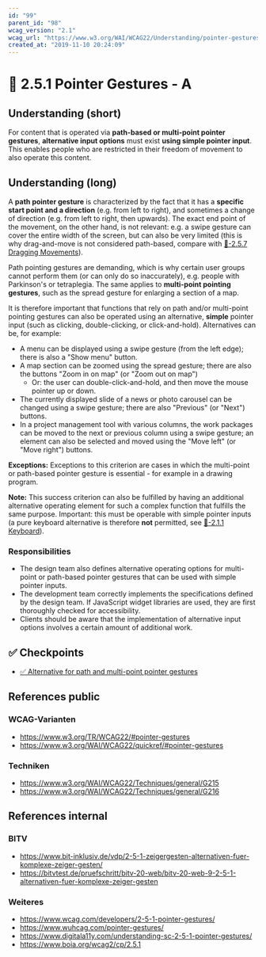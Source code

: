 ```yaml
---
id: "99"
parent_id: "98"
wcag_version: "2.1"
wcag_url: "https://www.w3.org/WAI/WCAG22/Understanding/pointer-gestures.html"
created_at: "2019-11-10 20:24:09"
---
```


# 📜 2.5.1 Pointer Gestures - A

## Understanding (short)

For content that is operated via **path-based or multi-point pointer gestures**, **alternative input options** must exist **using simple pointer input**. This enables people who are restricted in their freedom of movement to also operate this content.

## Understanding (long)

A **path pointer gesture** is characterized by the fact that it has a **specific start point and a direction** (e.g. from left to right), and sometimes a change of direction (e.g. from left to right, then upwards). The exact end point of the movement, on the other hand, is not relevant: e.g. a swipe gesture can cover the entire width of the screen, but can also be very limited (this is why drag-and-move is not considered path-based, compare with [📜-2.5.7 Dragging Movements](/en/wcag/2.5.7-dragging-movements)).

Path pointing gestures are demanding, which is why certain user groups cannot perform them (or can only do so inaccurately), e.g. people with Parkinson's or tetraplegia. The same applies to **multi-point pointing gestures**, such as the spread gesture for enlarging a section of a map.

It is therefore important that functions that rely on path and/or multi-point pointing gestures can also be operated using an alternative, **simple** pointer input (such as clicking, double-clicking, or click-and-hold). Alternatives can be, for example:

- A menu can be displayed using a swipe gesture (from the left edge); there is also a "Show menu" button.
- A map section can be zoomed using the spread gesture; there are also the buttons "Zoom in on map" (or "Zoom out on map")
    - Or: the user can double-click-and-hold, and then move the mouse pointer up or down.
- The currently displayed slide of a news or photo carousel can be changed using a swipe gesture; there are also "Previous" (or "Next") buttons.
- In a project management tool with various columns, the work packages can be moved to the next or previous column using a swipe gesture; an element can also be selected and moved using the "Move left" (or "Move right") buttons.

**Exceptions:** Exceptions to this criterion are cases in which the multi-point or path-based pointer gesture is essential - for example in a drawing program.

**Note:** This success criterion can also be fulfilled by having an additional alternative operating element for such a complex function that fulfills the same purpose. Important: this must be operable with simple pointer inputs (a pure keyboard alternative is therefore **not** permitted, see [📜-2.1.1 Keyboard](/en/wcag/2.1.1-keyboard)).

### Responsibilities

- The design team also defines alternative operating options for multi-point or path-based pointer gestures that can be used with simple pointer inputs.
- The development team correctly implements the specifications defined by the design team. If JavaScript widget libraries are used, they are first thoroughly checked for accessibility.
- Clients should be aware that the implementation of alternative input options involves a certain amount of additional work.

## ✅ Checkpoints

- [✅ Alternative for path and multi-point pointer gestures](alternative-for-path-and-multi-point-pointer-gestures)

## References public

### WCAG-Varianten
- <https://www.w3.org/TR/WCAG22/#pointer-gestures>
- <https://www.w3.org/WAI/WCAG22/quickref/#pointer-gestures>

### Techniken
- <https://www.w3.org/WAI/WCAG22/Techniques/general/G215>
- <https://www.w3.org/WAI/WCAG22/Techniques/general/G216>

## References internal

### BITV
- <https://www.bit-inklusiv.de/vdp/2-5-1-zeigergesten-alternativen-fuer-komplexe-zeiger-gesten/>
- <https://bitvtest.de/pruefschritt/bitv-20-web/bitv-20-web-9-2-5-1-alternativen-fuer-komplexe-zeiger-gesten>

### Weiteres
- <https://www.wcag.com/developers/2-5-1-pointer-gestures/>
- <https://www.wuhcag.com/pointer-gestures/>
- <https://www.digitala11y.com/understanding-sc-2-5-1-pointer-gestures/>
- <https://www.boia.org/wcag2/cp/2.5.1>
